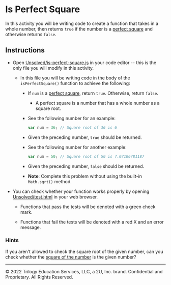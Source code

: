 # Is Perfect Square

In this activity you will be writing code to create a function that takes in a whole number, then returns `true` if the number is a [perfect square](https://en.wikipedia.org/wiki/Square_number) and otherwise returns `false`.

## Instructions

* Open [Unsolved/is-perfect-square.js](Unsolved/is-perfect-square.js) in your code editor -- this is the only file you will modify in this activity.

  * In this file you will be writing code in the body of the `isPerfectSquare()` function to achieve the following:

    * If `num` is a [perfect square](https://en.wikipedia.org/wiki/Square_number), return `true`. Otherwise, return `false`.

      * A perfect square is a number that has a whole number as a square root.

    * See the following number for an example:

      ```js
      var num = 36; // Square root of 36 is 6
      ```

    * Given the preceding number, `true` should be returned.

    * See the following number for another example:

      ```js
      var num = 50; // Square root of 50 is 7.07106781187
      ```

    * Given the preceding number, `false` should be returned.

    * **Note**: Complete this problem without using the built-in `Math.sqrt()` method.

* You can check whether your function works properly by opening [Unsolved/test.html](Unsolved/test.html) in your web browser.

  * Functions that pass the tests will be denoted with a green check mark.

  * Functions that fail the tests will be denoted with a red X and an error message.

### Hints

If you aren't allowed to check the square root of the given number, can you check whether the [square of the number](http://www.math.com/school/subject1/lessons/S1U1L9GL.html) is the given number?

---
© 2022 Trilogy Education Services, LLC, a 2U, Inc. brand. Confidential and Proprietary. All Rights Reserved.
